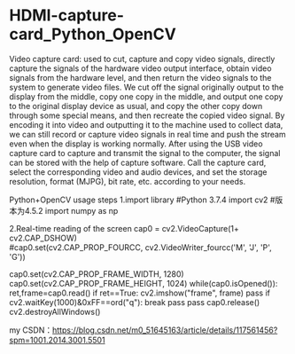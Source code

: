 # HDMI-capture-card_Python_OpenCV

Video capture card: used to cut, capture and copy video signals, directly capture the signals of the hardware video output interface, obtain video signals from the hardware level, and then return the video signals to the system to generate video files.
We cut off the signal originally output to the display from the middle, copy one copy in the middle, and output one copy to the original display device as usual, and copy the other copy down through some special means, and then recreate the copied video signal. By encoding it into video and outputting it to the machine used to collect data, we can still record or capture video signals in real time and push the stream even when the display is working normally.
After using the USB video capture card to capture and transmit the signal to the computer, the signal can be stored with the help of capture software. Call the capture card, select the corresponding video and audio devices, and set the storage resolution, format (MJPG), bit rate, etc. according to your needs.


Python+OpenCV usage steps
1.import library
#Python 3.7.4
import cv2   #版本为4.5.2
import numpy as np

2.Real-time reading of the screen
cap0 = cv2.VideoCapture(1+ cv2.CAP_DSHOW)  
#cap0.set(cv2.CAP_PROP_FOURCC, cv2.VideoWriter_fourcc('M', 'J', 'P', 'G'))  

cap0.set(cv2.CAP_PROP_FRAME_WIDTH, 1280)  
cap0.set(cv2.CAP_PROP_FRAME_HEIGHT, 1024)
while(cap0.isOpened()):
    ret,frame=cap0.read()
    if ret==True:
        cv2.imshow("frame", frame)
    pass
    if cv2.waitKey(1000)&0xFF==ord("q"):
        break
    pass
pass
cap0.release()
cv2.destroyAllWindows()

my CSDN：https://blog.csdn.net/m0_51645163/article/details/117561456?spm=1001.2014.3001.5501
